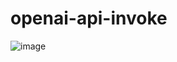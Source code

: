 # openai-api-invoke
![image](https://user-images.githubusercontent.com/64308460/226583643-d231dcba-c995-424a-8e97-820008915510.png=200x40)
